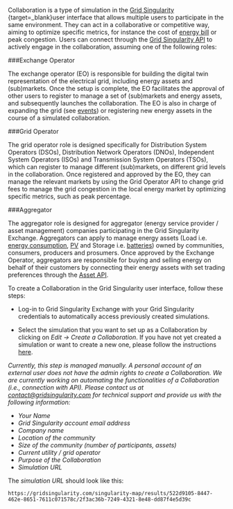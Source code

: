 Collaboration is a type of simulation in the [Grid Singularity ](https://www.d3a.io/){target=_blank}user interface that allows multiple users to participate in the same environment. They can act in a collaborative or competitive way, aiming to optimize specific metrics, for instance the cost of [energy bill](bills-traded-energy.md) or peak congestion. Users can connect through the [Grid Singularity API](APIs-introduction.md) to actively engage in the collaboration, assuming one of the following roles:

###Exchange Operator

The exchange operator (EO) is responsible for building the digital twin representation of the electrical grid, including energy assets and (sub)markets. Once the setup is complete, the EO facilitates the approval of other users to register to manage a set of (sub)markets and energy assets, and subsequently launches the collaboration. The EO is also in charge of expanding the grid (see [events](events.md)) or registering new energy assets in the course of a simulated collaboration.

###Grid Operator

The grid operator role is designed specifically for Distribution System Operators (DSOs), Distribution Network Operators (DNOs), Independent System Operators (ISOs) and Transmission System Operators (TSOs), which can register to manage different (sub)markets, on different grid levels in the collaboration. Once registered and approved by the EO, they can manage the relevant markets by using the Grid Operator API to change grid fees to manage the grid congestion in the local energy market by optimizing specific metrics, such as peak percentage.

###Aggregator

The aggregator role is designed for aggregator (energy service provider / asset management) companies participating in the Grid Singularity Exchange. Aggregators can apply to manage energy assets (Load i.e. [energy  consumption](consumption.md), [PV](solar-panels.md) and Storage i.e. [batteries](battery.md)) owned by communities, consumers, producers and prosumers. Once approved by the Exchange Operator, aggregators are responsible for buying and selling energy on behalf of their customers by connecting their energy assets with set trading preferences through the [Asset API]('configure-trading-strategies-walkthrough.md').

To create a Collaboration in the Grid Singularity user interface, follow these steps:

* Log-in to Grid Singularity Exchange with your Grid Singularity credentials to automatically access previously created simulations.

* Select the simulation that you want to set up as a Collaboration by clicking on *Edit → Create a Collaboration*. If you have not yet created a simulation or want to create a new one, please follow the instructions [here](community.md).

*Currently, this step is managed manually. A personal account of an external user does not have the admin rights to create a Collaboration. We are currently working on automating the functionalities of a Collaboration (i.e., connection with API). Please contact us at contact@gridsingularity.com for technical support and provide us with the following information:*

- *Your Name*
- *Grid Singularity account email address*
- *Company name*
- *Location of the community*
- *Size of the community (number of participants, assets)*
- *Current utility / grid operator*
- *Purpose of the Collaboration*
- *Simulation URL*

The *simulation URL* should look like this:
```
https://gridsingularity.com/singularity-map/results/522d9105-8447-462e-8651-7611c071578c/2f3ac36b-7249-4321-8e48-dd87f4e5d39c
```
